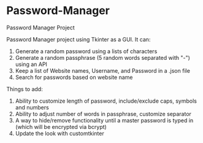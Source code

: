 # Password-Manager
Password Manager Project

Password Manager project using Tkinter as a GUI. It can:
1. Generate a random password using a lists of characters
2. Generate a random passphrase (5 random words separated with "-") using an API
3. Keep a list of Website names, Username, and Password in a .json file
4. Search for passwords based on website name

Things to add:
1. Ability to customize length of password, include/exclude caps, symbols and numbers
2. Ability to adjust number of words in passphrase, customize separator
3. A way to hide/remove functionality until a master password is typed in (which will be encrypted via bcrypt)
4. Update the look with customtkinter
